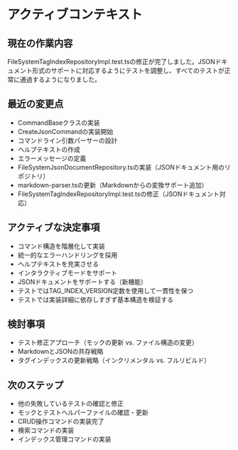 # アクティブコンテキスト

## 現在の作業内容

FileSystemTagIndexRepositoryImpl.test.tsの修正が完了しました。JSONドキュメント形式のサポートに対応するようにテストを調整し、すべてのテストが正常に通過するようになりました。

## 最近の変更点

- CommandBaseクラスの実装
- CreateJsonCommandの実装開始
- コマンドライン引数パーサーの設計
- ヘルプテキストの作成
- エラーメッセージの定義
- FileSystemJsonDocumentRepository.tsの実装（JSONドキュメント用のリポジトリ）
- markdown-parser.tsの更新（Markdownからの変換サポート追加）
- FileSystemTagIndexRepositoryImpl.test.tsの修正（JSONドキュメント対応）

## アクティブな決定事項

- コマンド構造を階層化して実装
- 統一的なエラーハンドリングを採用
- ヘルプテキストを充実させる
- インタラクティブモードをサポート
- JSONドキュメントをサポートする（新機能）
- テストではTAG_INDEX_VERSION定数を使用して一貫性を保つ
- テストでは実装詳細に依存しすぎず基本構造を検証する

## 検討事項

- テスト修正アプローチ（モックの更新 vs. ファイル構造の変更）
- MarkdownとJSONの共存戦略
- タグインデックスの更新戦略（インクリメンタル vs. フルリビルド）

## 次のステップ

- 他の失敗しているテストの確認と修正
- モックとテストヘルパーファイルの確認・更新
- CRUD操作コマンドの実装完了
- 検索コマンドの実装
- インデックス管理コマンドの実装
